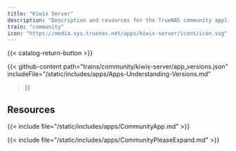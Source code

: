 ```yaml
---
title: "Kiwix Server"
description: "Description and resources for the TrueNAS community application called Kiwix Server."
train: "community"
icon: "https://media.sys.truenas.net/apps/kiwix-server/icons/icon.svg"
---
```


{{< catalog-return-button >}}

{{< github-content 
    path="trains/community/kiwix-server/app_versions.json"
    includeFile="/static/includes/apps/Apps-Understanding-Versions.md"
>}}

## Resources

{{< include file="/static/includes/apps/CommunityApp.md" >}}

{{< include file="/static/includes/apps/CommunityPleaseExpand.md" >}}
